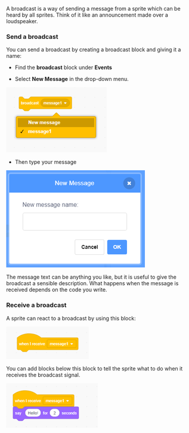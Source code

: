 A broadcast is a way of sending a message from a sprite which can be heard by all sprites. Think of it like an announcement made over a loudspeaker.

### Send a broadcast

You can send a broadcast by creating a broadcast block and giving it a name:

+ Find the **broadcast** block under **Events**

+ Select **New Message** in the drop-down menu.

![broadcast block dropdown](images/broadcast-block.png)

+ Then type your message

![Create a broadcast](images/new-broadcast.png)

The message text can be anything you like, but it is useful to give the broadcast a sensible description. What happens when the message is received depends on the code you write.

### Receive a broadcast

A sprite can react to a broadcast by using this block:

![Receive a broadcast](images/receive-a-broadcast.png)

You can add blocks below this block to tell the sprite what to do when it receives the broadcast signal.

![Receive example](images/receive-example.png)